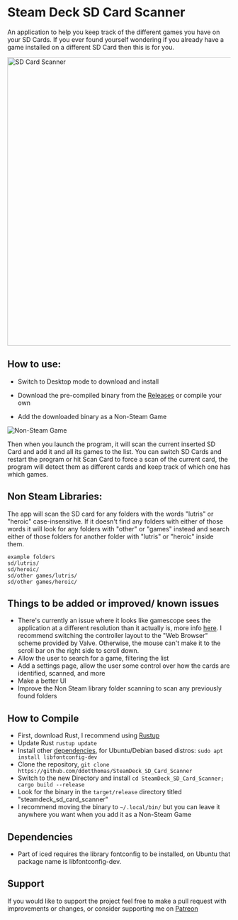 # Steam Deck SD Card Scanner

 An application to help you keep track of the different games you have on your SD Cards. If you ever found yourself wondering if you already have a game installed on a different SD Card then this is for you.

<img alt="SD Card Scanner" src="https://i.imgur.com/7x6iNhv.jpg" width=650>

## How to use:

- Switch to Desktop mode to download and install
- Download the pre-compiled binary from the [Releases](https://github.com/ddotthomas/SteamDeck_SD_Card_Scanner/releases) or compile your own

- Add the downloaded binary as a Non-Steam Game

<img alt="Non-Steam Game" src="https://snowydunestorage.blob.core.windows.net/web/pinmore/howto/non-steam-1.png">

Then when you launch the program, it will scan the current inserted SD Card and add it and all its games to the list. You can switch SD Cards and restart the program or hit Scan Card to force a scan of the current card, the program will detect them as different cards and keep track of which one has which games.

## Non Steam Libraries:

The app will scan the SD card for any folders with the words "lutris" or "heroic" case-insensitive. If it doesn't find any folders with either of those words it will look for any folders with "other" or "games" instead and search either of those folders for another folder with "lutris" or "heroic" inside them.

```
example folders
sd/lutris/
sd/heroic/
sd/other games/lutris/
sd/other games/heroic/
```

## Things to be added or improved/ known issues

- There's currently an issue where it looks like gamescope sees the application at a different resolution than it actually is, more info [here](https://www.reddit.com/r/SteamDeck/comments/10jk36q/having_issues_with_the_windows_size_while/). I recommend switching the controller layout to the "Web Browser" scheme provided by Valve. Otherwise, the mouse can't make it to the scroll bar on the right side to scroll down.
- Allow the user to search for a game, filtering the list
- Add a settings page, allow the user some control over how the cards are identified, scanned, and more
- Make a better UI
- Improve the Non Steam library folder scanning to scan any previously found folders

## How to Compile

- First, download Rust, I recommend using [Rustup](https://www.rust-lang.org/tools/install)
- Update Rust ```rustup update```
- Install other [dependencies](#dependencies), for Ubuntu/Debian based distros: ```sudo apt install libfontconfig-dev```
- Clone the repository, ```git clone https://github.com/ddotthomas/SteamDeck_SD_Card_Scanner```
- Switch to the new Directory and install ```cd SteamDeck_SD_Card_Scanner; cargo build --release```
- Look for the binary in the ```target/release``` directory titled "steamdeck_sd_card_scanner"
- I recommend moving the binary to ```~/.local/bin/``` but you can leave it anywhere you want when you add it as a Non-Steam Game

## Dependencies 

 - Part of iced requires the library fontconfig to be installed, on Ubuntu that package name is libfontconfig-dev. 

## Support

If you would like to support the project feel free to make a pull request with improvements or changes, or consider supporting me on [Patreon](https://www.patreon.com/ddotthomas)


